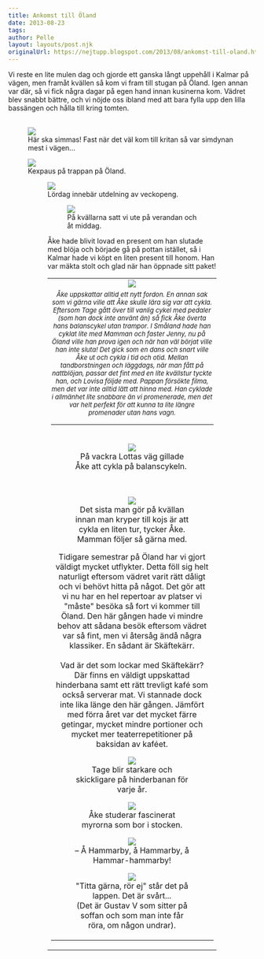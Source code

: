 ```yaml
---
title: Ankomst till Öland
date: 2013-08-23
tags: 	
author: Pelle
layout: layouts/post.njk
originalUrl: https://nejtupp.blogspot.com/2013/08/ankomst-till-oland.html
---
```


Vi reste en lite mulen dag och gjorde ett ganska långt uppehåll i Kalmar på vägen, men framåt kvällen så kom vi fram till stugan på Öland. Igen annan var där, så vi fick några dagar på egen hand innan kusinerna kom. Vädret blev snabbt bättre, och vi nöjde oss ibland med att bara fylla upp den lilla bassängen och hålla till kring tomten.<br><br>

<figure>
	<img src="../../../../img/O%CC%88land+-+allma%CC%88nt-PERK6779.jpg">
	<figcaption>Här ska simmas! Fast när det väl kom till kritan så var simdynan mest i vägen...</figcaption>
</figure>

<figure>
	<img src="../../../../img/O%CC%88land+-+allma%CC%88nt-PERK6787.jpg">
	<figcaption>Kexpaus på trappan på Öland.</figcaption>


<figure>
	<img src="../../../../img/O%CC%88land+-+allma%CC%88nt-PERK6869.jpg">
	<figcaption>Lördag innebär utdelning av veckopeng.</figcaption>


<figure>
	<img src="../../../../img/O%CC%88land+-+allma%CC%88nt-PERK7002.jpg">
	<figcaption>På kvällarna satt vi ute på verandan och åt middag.</figcaption>
</figure>Åke hade blivit lovad en present om han slutade med blöja och började gå på pottan istället, så i Kalmar hade vi köpt en liten present till honom. Han var mäkta stolt och glad när han öppnade sitt paket!</div><table align="center" cellpadding="0" cellspacing="0" class="tr-caption-container" style="margin-left: auto; margin-right: auto; text-align: center;"><tbody><tr><td><img src="../../../../img/O%CC%88land+-+allma%CC%88nt-PERK6765.jpg"></td></tr><tr><td class="tr-caption" style="font-size: 13px;"><i>Åke uppskattar alltid ett nytt fordon.</figcaption>
</figure>En annan sak som vi gärna ville att Åke skulle lära sig var att cykla. Eftersom Tage gått över till vanlig cykel med pedaler (som han dock inte använt än) så fick Åke överta hans balanscykel utan trampor. I Småland hade han cyklat lite med Mamman och faster Jenny, nu på Öland ville han prova igen och när han väl börjat ville han inte sluta! Det gick som en dans och snart ville Åke ut och cykla i tid och otid. Mellan tandborstningen och läggdags, när man fått på nattblöjan, passar det fint med en lite kvällstur tyckte han, och Lovisa följde med. Pappan försökte filma, men det var inte alltid lätt att hinna med. Han cyklade i allmänhet lite snabbare än vi promenerade, men det var helt perfekt för att kunna ta lite längre promenader utan hans vagn.<br><table align="center" cellpadding="0" cellspacing="0" class="tr-caption-container" style="margin-left: auto; margin-right: auto; text-align: center;"><tbody><tr><td style="text-align: center;"><br></figcaption>
</figure>



<figure>
	<img src="../../../../img/O%CC%88land+-+allma%CC%88nt-PERK6859.jpg">
	<figcaption>På vackra Lottas väg gillade Åke att cykla på balanscykeln.</i> </figcaption>
</figure>

<br>

<figure>
	<img src="../../../../img/O%CC%88land+-+allma%CC%88nt-PERK7019.jpg">
	<figcaption>Det sista man gör på kvällan innan man kryper till kojs är att cykla en liten tur, tycker Åke.<br>Mamman följer så gärna med.</figcaption>
</figure>Tidigare semestrar på Öland har vi gjort väldigt mycket utflykter. Detta föll sig helt naturligt eftersom vädret varit rätt dåligt och vi behövt hitta på något. Det gör att vi nu har en hel repertoar av platser vi "måste" besöka så fort vi kommer till Öland. Den här gången hade vi mindre behov att sådana besök eftersom vädret var så fint, men vi återsåg ändå några klassiker. En sådant är Skäftekärr.<br><br>Vad är det som lockar med Skäftekärr? Där finns en väldigt uppskattad hinderbana samt ett rätt trevligt kafé som också serverar mat. Vi stannade dock inte lika länge den här gången. Jämfört med förra året var det mycket färre getingar, mycket mindre portioner och mycket mer teaterrepetitioner på baksidan av kaféet.<br><div>

<figure>
	<img src="../../../../img/O%CC%88land+-+Ska%CC%88fteka%CC%88rr-PERK6875.jpg">
	<figcaption>Tage blir starkare och skickligare på hinderbanan för varje år.</figcaption>
</figure>

<figure>
	<img src="../../../../img/O%CC%88land+-+Ska%CC%88fteka%CC%88rr-PERK6876.jpg">
	<figcaption>Åke studerar fascinerat myrorna som bor i stocken.</figcaption>
</figure>

<figure>
	<img src="../../../../img/O%CC%88land+-+Ska%CC%88fteka%CC%88rr-PERK6897.jpg">
	<figcaption>– Å Hammarby, å Hammarby, å Hammar-hammarby!</figcaption>
</figure>

<figure>
	<img src="../../../../img/O%CC%88land+-+Ska%CC%88fteka%CC%88rr-PERK6915.jpg">
	<figcaption>"Titta gärna, rör ej" står det på lappen. Det är svårt...<br>(Det är Gustav V som sitter på soffan och som man inte får röra, om någon undrar).</figcaption>
</figure>

<div>
